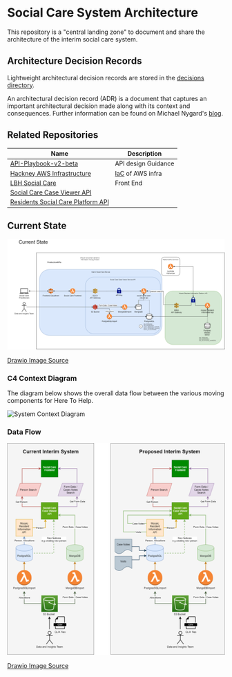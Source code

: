 # Social Care System Architecture

This repository is a "central landing zone" to document and share the architecture of the interim social care system.

## Architecture Decision Records

Lightweight architectural decision records are stored in the [decisions directory](decisions/README.md).

An architectural decision record (ADR) is a document that captures an important architectural decision made along with its context and consequences. Further information can be found on Michael Nygard's [blog](https://cognitect.com/blog/2011/11/15/documenting-architecture-decisions).

## Related Repositories

| Name                                                                                                     | Description                                                              |
|----------------------------------------------------------------------------------------------------------|--------------------------------------------------------------------------|
| [API-Playbook-v2-beta](https://github.com/LBHackney-IT/API-Playbook-v2-beta)                             | API design Guidance                                                      |
| [Hackney AWS Infrastructure](https://github.com/LBHackney-IT/infrastructure)                             | [IaC](https://en.wikipedia.org/wiki/Infrastructure_as_code) of AWS infra |
| [LBH Social Care](https://github.com/LBHackney-IT/lbh-social-care)                                       | Front End                                                                |
| [Social Care Case Viewer API](https://github.com/LBHackney-IT/social-care-case-viewer-api)               |                                                                          |
| [Residents Social Care Platform API](https://github.com/LBHackney-IT/residents-social-care-platform-api) |                                                                          |

## Current State

![Current State](images/2021-03-25-architecture.png)

[Drawio Image Source](images/2021-03-25-architecture.drawio)

### C4 Context Diagram

The diagram below shows the overall data flow between the various moving components for Here To Help.

![System Context Diagram](https://www.plantuml.com/plantuml/proxy?cache=no&src=https://raw.githubusercontent.com/LBHackney-IT/social-care-architecture/test-plantuml/images/system-context.iuml)

### Data Flow

![Data Flow](images/data-flows.png)

[Drawio Image Source](images/data-flows.drawio)
